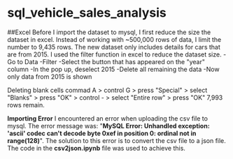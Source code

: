 # sql_vehicle_sales_analysis

##Excel
Before I import the dataset to mysql, I first reduce the size the dataset in excel. Instead of working with ~500,000 rows of data, I limit the number to 9,435 rows. The new dataset only includes details for cars that are from 2015.
I used the filter function in excel to reduce the dataset size. 
-Go to Data
-Filter
-Select the button that has appeared on the "year" column
-In the pop up, deselect 2015
-Delete all remaining the data 
-Now only data from 2015 is shown

Deleting blank cells
commad A > control G > press "Special" > select "Blanks" > press "OK" > control - > select "Entire row" > press "OK"
7,993 rows remain.

**Importing Error**
I encountered an error when uploading the csv file to mysql. The error message was: "**MySQL Error: Unhandled exception: 'ascii' codec can't decode byte 0xef in position 0: ordinal not in range(128)**". The solution to this error is to convert the csv file to a json file. The code in the **csv2json.ipynb** file was used to achieve this.
